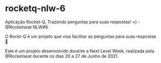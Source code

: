 # rocketq-nlw-6

Aplicação Rocket-Q, Trazendo perguntas para suas respostas! =) - @Rocketseat NLW#6

O Rockt-Q é um projeto que visa facilitar as perguntas para suas respostas 💜

Este é um projeto desenvolvido durante a Next Level Week, realizada pela @Rocketseat durante os dias 20 a 27 de Junho de 2021.
